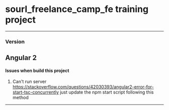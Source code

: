 # sourl_freelance_camp_fe training project
---

### Version
Angular 2
---

#### Issues when build this project
1. Can't run server https://stackoverflow.com/questions/42030393/angular2-error-for-start-tsc-concurrently
 just update the npm start script following this method
 ---

 